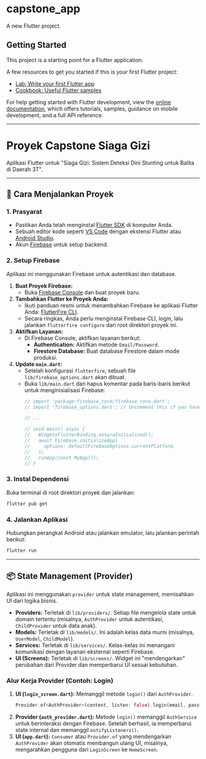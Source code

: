 # capstone_app

A new Flutter project.

## Getting Started

This project is a starting point for a Flutter application.

A few resources to get you started if this is your first Flutter project:

- [Lab: Write your first Flutter app](https://docs.flutter.dev/get-started/codelab)
- [Cookbook: Useful Flutter samples](https://docs.flutter.dev/cookbook)

For help getting started with Flutter development, view the
[online documentation](https://docs.flutter.dev/), which offers tutorials,
samples, guidance on mobile development, and a full API reference.

---

# Proyek Capstone Siaga Gizi

Aplikasi Flutter untuk "Siaga Gizi: Sistem Deteksi Dini Stunting untuk Balita di Daerah 3T".

---

## 🚀 Cara Menjalankan Proyek

### 1. Prasyarat
- Pastikan Anda telah menginstal [Flutter SDK](https://docs.flutter.dev/get-started/install) di komputer Anda.
- Sebuah editor kode seperti [VS Code](https://code.visualstudio.com/) dengan ekstensi Flutter atau [Android Studio](https://developer.android.com/studio).
- Akun [Firebase](https://firebase.google.com/) untuk setup backend.

### 2. Setup Firebase
Aplikasi ini menggunakan Firebase untuk autentikasi dan database.

1.  **Buat Proyek Firebase:**
    - Buka [Firebase Console](https://console.firebase.google.com/) dan buat proyek baru.
2.  **Tambahkan Flutter ke Proyek Anda:**
    - Ikuti panduan resmi untuk menambahkan Firebase ke aplikasi Flutter Anda: [FlutterFire CLI](https://firebase.google.com/docs/flutter/setup?platform=android).
    - Secara ringkas, Anda perlu menginstal Firebase CLI, login, lalu jalankan `flutterfire configure` dari root direktori proyek ini.
3.  **Aktifkan Layanan:**
    - Di Firebase Console, aktifkan layanan berikut:
        - **Authentication:** Aktifkan metode `Email/Password`.
        - **Firestore Database:** Buat database Firestore dalam mode produksi.
4.  **Update `main.dart`:**
    - Setelah konfigurasi `flutterfire`, sebuah file `lib/firebase_options.dart` akan dibuat.
    - Buka `lib/main.dart` dan hapus komentar pada baris-baris berikut untuk menginisialisasi Firebase:
      ```dart
      // import 'package:firebase_core/firebase_core.dart';
      // import 'firebase_options.dart'; // Uncomment this if you have the file

      // ...

      // void main() async {
      //   WidgetsFlutterBinding.ensureInitialized();
      //   await Firebase.initializeApp(
      //     options: DefaultFirebaseOptions.currentPlatform,
      //   );
      //   runApp(const MyApp());
      // }
      ```

### 3. Instal Dependensi
Buka terminal di root direktori proyek dan jalankan:
```sh
flutter pub get
```

### 4. Jalankan Aplikasi
Hubungkan perangkat Android atau jalankan emulator, lalu jalankan perintah berikut:
```sh
flutter run
```

---

## 📦 State Management (Provider)

Aplikasi ini menggunakan `provider` untuk state management, memisahkan UI dari logika bisnis.

- **Providers:** Terletak di `lib/providers/`. Setiap file mengelola state untuk domain tertentu (misalnya, `AuthProvider` untuk autentikasi, `ChildProvider` untuk data anak).
- **Models:** Terletak di `lib/models/`. Ini adalah kelas data murni (misalnya, `UserModel`, `ChildModel`).
- **Services:** Terletak di `lib/services/`. Kelas-kelas ini menangani komunikasi dengan layanan eksternal seperti Firebase.
- **UI (Screens):** Terletak di `lib/screens/`. Widget ini "mendengarkan" perubahan dari Provider dan memperbarui UI sesuai kebutuhan.

### Alur Kerja Provider (Contoh: Login)
1.  **UI (`login_screen.dart`):** Memanggil metode `login()` dari `AuthProvider`.
    ```dart
    Provider.of<AuthProvider>(context, listen: false).login(email, password);
    ```
2.  **Provider (`auth_provider.dart`):** Metode `login()` memanggil `AuthService` untuk berinteraksi dengan Firebase. Setelah berhasil, ia memperbarui state internal dan memanggil `notifyListeners()`.
3.  **UI (`app.dart`):** `Consumer` atau `Provider.of` yang mendengarkan `AuthProvider` akan otomatis membangun ulang UI, misalnya, mengarahkan pengguna dari `LoginScreen` ke `HomeScreen`.